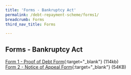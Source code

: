 ```yaml
---
title: 'Forms - Bankruptcy Act'
permalink: /debt-repayment-scheme/forms1/
breadcrumb: Forms
third_nav_title: Forms

---
```


Forms - Bankruptcy Act
---
[Form 1 - Proof of Debt Form](/files/Form1-ProofofDebtForm.pdf){:target="_blank"} (114kb)<br>
[Form 2 - Notice of Appeal Form](/files/Form2-NoticeofAppealForm.pdf){:target="_blank"} (54KB)<br>
